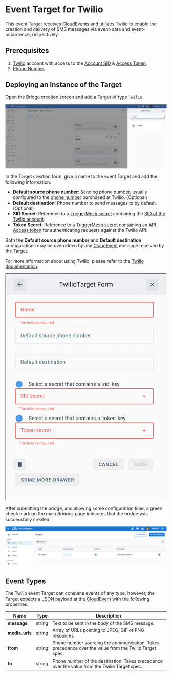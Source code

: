 # Event Target for Twilio

This event Target receives [CloudEvents][ce] and utilizes [Twilio][landing] to enable the creation and delivery of SMS
messages via event-data and event-occurrence, respectively.

## Prerequisites

1. [Twilio][try] account with access to the [Account SID][sid] & [Access Token][token].
1. [Phone Number][pn].

## Deploying an Instance of the Target

Open the Bridge creation screen and add a Target of type `Twilio`.

![Adding a Twilio Target](../images/twilio-target/create-bridge-1.png)

In the Target creation form, give a name to the event Target and add the following information:

* **Default source phone number**: Sending phone number, usually configured to the [phone number][pn] purchased at
  Twilio. (Optional)
* **Default destination**: Phone number to send messages to by default. (Optional)
* **SID Secret**: Reference to a [TriggerMesh secret][tm-secret] containing the [SID of the Twilio account][sid].
* **Token Secret**: Reference to a [TriggerMesh secret][tm-secret] containing an [API Access token][token] for
  authenticating requests against the Twilio API.

Both the **Default source phone number** and **Default destination** configurations may be overridden by any
[CloudEvent][ce] message received by the Target.

For more information about using Twilio, please refer to the [Twilio documentation][docs].

![Twilio Target form](../images/twilio-target/create-bridge-2.png)

After submitting the bridge, and allowing some configuration time, a green check mark on the main _Bridges_ page
indicates that the bridge was successfully created.

![Bridge status](../images/bridge-status-green.png)

## Event Types

The Twilio event Target can consume events of any type, however, the Target expects a [JSON][ce-jsonformat] payload at
the [CloudEvent][ce] with the following properties:

| Name | Type | Description |
|------|------|-------------|
| **message** | string | Text to be sent in the body of the SMS message. |
| **media_urls** | string | Array of URLs pointing to JPEG, GIF or PNG resources. |
| **from** | string | Phone number sourcing the communication. Takes precedence over the value from the Twilio Target spec. |
| **to** | string | Phone number of the destination. Takes precedence over the value from the Twilio Target spec. |

[landing]: https://www.twilio.com/
[try]: https://www.twilio.com/try-twilio
[pn]: https://www.twilio.com/docs/phone-numbers
[sid]: https://www.twilio.com/docs/iam/api/account
[token]: https://www.twilio.com/docs/iam/access-tokens
[docs]: https://www.twilio.com/docs

[ce]: https://cloudevents.io/
[ce-jsonformat]: https://github.com/cloudevents/spec/blob/v1.0/json-format.md
[tm-secret]: ../guides/secrets/
